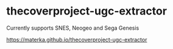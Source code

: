 # thecoverproject-ugc-extractor
Currently supports SNES, Neogeo and Sega Genesis

https://materka.github.io/thecoverproject-ugc-extractor
